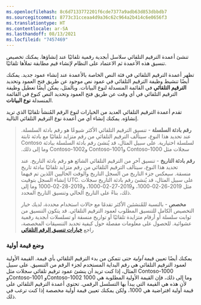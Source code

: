 ```yaml
---
ms.openlocfilehash: 8c6d7133772201f6cde7377a9adb63d853dbbdb7
ms.sourcegitcommit: 8773c31cceaa4d9a36c62c964a2b414c6e0656f3
ms.translationtype: HT
ms.contentlocale: ar-SA
ms.lasthandoff: 08/13/2021
ms.locfileid: "7457469"
---
```

تنشئ أعمدة الترقيم التلقائي سلاسل أبجدية رقمية تلقائيًا عند إنشاؤها. يمكنك تخصيص تنسيق هذه الأعمدة ثم الاعتماد على النظام لإنشاء قيم مطابقة تملأها تلقائيًا.

تظهر أعمدة الترقيم التلقائي في فئة النص الخاصة بالأعمدة عند إنشاء عمود جديد. يمكنك أيضًا تنشيط وظيفة الترقيم التلقائي في عمود نص موجود عن طريق فتح العمود وتحديد **الترقيم التلقائي** في القائمة المنسدلة لنوع البيانات. وبالمثل، يمكن أيضًا تعطيل وظيفة الترقيم التلقائي في أي وقت عن طريق فتح العمود وتحديد النص كنوع في القائمة المنسدلة **نوع البيانات**.

تقدم أعمدة الترقيم التلقائي العديد من الخيارات لنوع الرقم المُنشأ تلقائيًا الذي تريد إنشاؤه. يمكنك إنشاء أي من أعمدة نوع الترقيم التلقائي التالية.

> **‏‫رقم بادئة السلسلة** - تنسيق الترقيم التلقائي الأكثر شيوعًا هو ‏‫رقم بادئة السلسلة. عند تحديد هذا النوع، سيتألف الترقيم التلقائي من رقم متزايد تلقائيًا مع بادئة ثابتة لسلسلة اختيارية. على سبيل المثال، قد يُنشئ رقم بادئة السلسلة ببادئة Contoso سجلات مثل Contoso-1000 وContoso-1001 وContoso-1002 وما إلى ذلك.
>
> **رقم بادئة التاريخ** - تنسيق آخر من الترقيم التلقائي الشائع هو رقم بادئة التاريخ. عند تحديد هذا النوع، سيتألف الترقيم التلقائي من رقم متزايد تلقائيًا ببادئة تاريخ منسقة. سيعكس جزء التاريخ من السجل التاريخ والوقت الحاليين اللذين تم فيهما إنشاء السجل بتوقيت UTC. على سبيل المثال، قد يُنشئ رقم بادئة التاريخ سجلات مثل 2019-26-02-1000، و2019-27-02-1000، و2019-28-02-1000 وما إلى ذلك، بناءً على التاريخ الحالي وتنسيق التاريخ المحدد.
>
> **مخصص** - بالنسبة للمُنشئين الأكثر تقدمًا مع حالات استخدام محددة، لديك خيار التخصيص الكامل للتنسيق المطلوب لعمود الترقيم التلقائي. قد يتكون التنسيق من ثوابت سلسلة أو أرقام متزايدة تلقائيًا أو تواريخ منسقة أو تسلسلات أبجدية رقمية عشوائية. للحصول على معلومات مفصلة حول كيفية تحديد التنسيقات المخصصة، راجع [**خيارات تنسيق الرقم التلقائي**](/dynamics365/customer-engagement/developer/create-auto-number-attributes#autonumberformat-options)

### <a name="seeding-a-starting-value"></a>وضع قيمة أولية 

يمكنك أيضًا تعيين قيمة *أولية* حتى تتمكن من بدء الترقيم التلقائي بأي قيمة. القيمة الأولية لعمود الترقيم التلقائي هي رقم البداية المستخدم لجزء الرقم من التنسيق. على سبيل المثال، إذا كنت تريد أن ينشئ عمود ترقيم تلقائي سجلات مثل Contoso-1000 وContoso-1001 وContoso-1002 وما إلى ذلك، فإن القيمة الأولية المطلوبة هي 1000 لأن هذه هي القيمة التي يبدأ بها التسلسل الرقمي. تحتوي أعمدة الترقيم التلقائي على قيمة أولية افتراضية هي 1000، ولكن يمكنك تعيين قيمة أولية مخصصة إذا كنت ترغب في ذلك.

